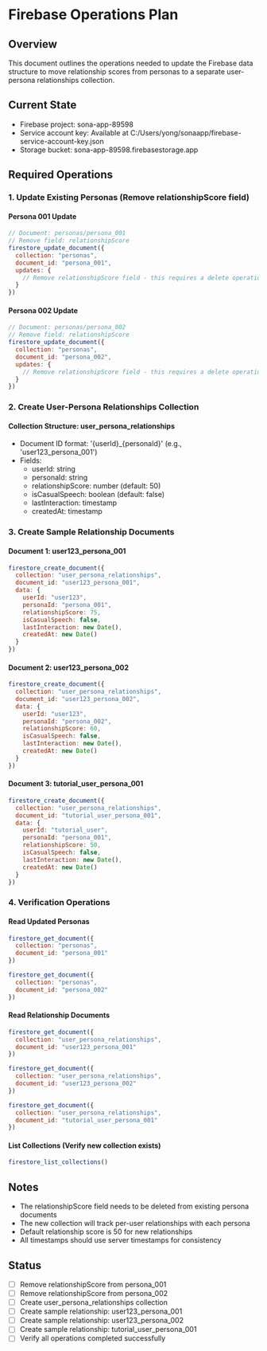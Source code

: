 # Firebase Operations Plan

## Overview
This document outlines the operations needed to update the Firebase data structure to move relationship scores from personas to a separate user-persona relationships collection.

## Current State
- Firebase project: sona-app-89598
- Service account key: Available at C:/Users/yong/sonaapp/firebase-service-account-key.json
- Storage bucket: sona-app-89598.firebasestorage.app

## Required Operations

### 1. Update Existing Personas (Remove relationshipScore field)

#### Persona 001 Update
```javascript
// Document: personas/persona_001
// Remove field: relationshipScore
firestore_update_document({
  collection: "personas",
  document_id: "persona_001",
  updates: {
    // Remove relationshipScore field - this requires a delete operation
  }
})
```

#### Persona 002 Update
```javascript
// Document: personas/persona_002  
// Remove field: relationshipScore
firestore_update_document({
  collection: "personas",
  document_id: "persona_002",
  updates: {
    // Remove relationshipScore field - this requires a delete operation
  }
})
```

### 2. Create User-Persona Relationships Collection

#### Collection Structure: user_persona_relationships
- Document ID format: '{userId}_{personaId}' (e.g., 'user123_persona_001')
- Fields:
  - userId: string
  - personaId: string
  - relationshipScore: number (default: 50)
  - isCasualSpeech: boolean (default: false)
  - lastInteraction: timestamp
  - createdAt: timestamp

### 3. Create Sample Relationship Documents

#### Document 1: user123_persona_001
```javascript
firestore_create_document({
  collection: "user_persona_relationships",
  document_id: "user123_persona_001",
  data: {
    userId: "user123",
    personaId: "persona_001",
    relationshipScore: 75,
    isCasualSpeech: false,
    lastInteraction: new Date(),
    createdAt: new Date()
  }
})
```

#### Document 2: user123_persona_002
```javascript
firestore_create_document({
  collection: "user_persona_relationships", 
  document_id: "user123_persona_002",
  data: {
    userId: "user123",
    personaId: "persona_002", 
    relationshipScore: 60,
    isCasualSpeech: false,
    lastInteraction: new Date(),
    createdAt: new Date()
  }
})
```

#### Document 3: tutorial_user_persona_001
```javascript
firestore_create_document({
  collection: "user_persona_relationships",
  document_id: "tutorial_user_persona_001", 
  data: {
    userId: "tutorial_user",
    personaId: "persona_001",
    relationshipScore: 50,
    isCasualSpeech: false,
    lastInteraction: new Date(),
    createdAt: new Date()
  }
})
```

### 4. Verification Operations

#### Read Updated Personas
```javascript
firestore_get_document({
  collection: "personas",
  document_id: "persona_001"
})

firestore_get_document({
  collection: "personas", 
  document_id: "persona_002"
})
```

#### Read Relationship Documents
```javascript
firestore_get_document({
  collection: "user_persona_relationships",
  document_id: "user123_persona_001"
})

firestore_get_document({
  collection: "user_persona_relationships",
  document_id: "user123_persona_002"  
})

firestore_get_document({
  collection: "user_persona_relationships",
  document_id: "tutorial_user_persona_001"
})
```

#### List Collections (Verify new collection exists)
```javascript
firestore_list_collections()
```

## Notes
- The relationshipScore field needs to be deleted from existing persona documents
- The new collection will track per-user relationships with each persona
- Default relationship score is 50 for new relationships
- All timestamps should use server timestamps for consistency

## Status
- [ ] Remove relationshipScore from persona_001
- [ ] Remove relationshipScore from persona_002  
- [ ] Create user_persona_relationships collection
- [ ] Create sample relationship: user123_persona_001
- [ ] Create sample relationship: user123_persona_002
- [ ] Create sample relationship: tutorial_user_persona_001
- [ ] Verify all operations completed successfully